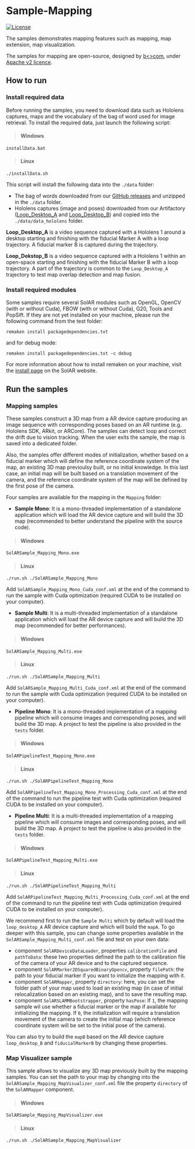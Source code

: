 # Sample-Mapping
[![License](https://img.shields.io/github/license/SolARFramework/SolARModuleTools?style=flat-square&label=License)](https://www.apache.org/licenses/LICENSE-2.0)

The samples demonstrates mapping features such as mapping, map extension, map visualization.

The samples for mapping are open-source, designed by [b<>com](https://b-com.com/en), under [Apache v2 licence](https://www.apache.org/licenses/LICENSE-2.0).

## How to run

### Install required data

Before running the samples, you need to download data such as Hololens captures, maps and the vocabulary of the bag of word used for image retrieval.
To install the required data, just launch the following script:

> #### Windows
>
	installData.bat

> #### Linux
>
	./installData.sh

This script will install the following data into the `./data` folder:
- The bag of words downloaded from our [GitHub releases](https://github.com/SolarFramework/binaries/releases/download/fbow%2F0.0.1%2Fwin/fbow_voc.zip) and unzipped in the `./data` folder.
- Hololens captures (image and poses) downloaded from our Artifactory ([Loop_Desktop_A](https://repository.solarframework.org/generic/captures/hololens/bcomLab/loopDesktopA.zip) and [Loop_Desktop_B](https://repository.solarframework.org/generic/captures/hololens/bcomLab/loopDesktopB.zip)) and copied into the `./data/data_hololens` folder.

<strong>Loop_Desktop_A</strong> is a video sequence captured with a Hololens 1 around a desktop starting and finishing with the fiducial Marker A with a loop trajectory. A fiducial marker B is captured during the trajectory.

<strong>Loop_Dekstop_B</strong> is a video sequence captured with a Hololens 1 within an open-space starting and finishing with the fiducial Marker B with a loop trajectory. A part of the trajectory is common to the `Loop_Desktop_A` trajectory to test map overlap detection and map fusion.


### Install required modules

Some samples require several SolAR modules such as OpenGL, OpenCV (with or without Cuda), FBOW (with or without Cuda), G20, Tools and PopSift. If they are not yet installed on your machine, please run the following command from the test folder:

<pre><code>remaken install packagedependencies.txt</code></pre>

and for debug mode:

<pre><code>remaken install packagedependencies.txt -c debug</code></pre>

For more information about how to install remaken on your machine, visit the [install page](https://solarframework.github.io/install/) on the SolAR website.

## Run the samples

### Mapping samples

These samples construct a 3D map from a AR device capture producing an image sequence with corresponding poses based on an AR runtime (e.g. Hololens SDK, ARkit, or ARCore). The samples can detect loop and correct the drift due to vision tracking. When the user exits the sample, the map is saved into a dedicated folder.

Also, the samples offer different modes of initialization, whether based on a fiducial marker which will define the reference coordinate system of the map, an existing 3D map previoulsy built, or no initial knowledge. In this last case, an initial map will be built based on a translation movement of the camera, and the reference coordinate system of the map will be defined by the first pose of the camera.

Four samples are available for the mapping in the `Mapping` folder:
* <strong>Sample Mono</strong>: It is a mono-threaded implementation of a standalone application which will load the AR device capture and will build the 3D map (recommended to better understand the pipeline with the source code).

> #### Windows
>
	SolARSample_Mapping_Mono.exe

> #### Linux
>
	./run.sh ./SolARSample_Mapping_Mono

Add `SolARSample_Mapping_Mono_Cuda_conf.xml` at the end of the command to run the sample with Cuda optimization (required CUDA to be installed on your computer).

* <strong>Sample Multi</strong>: It is a multi-threaded implementation of a standalone application which will load the AR device capture and will build the 3D map (recommended for better performances).

> #### Windows
>
	SolARSample_Mapping_Multi.exe

> #### Linux
>
	./run.sh ./SolARSample_Mapping_Multi

Add `SolARSample_Mapping_Multi_Cuda_conf.xml` at the end of the command to run the sample with Cuda optimization (required CUDA to be installed on your computer).

* <strong>Pipeline Mono</strong>: It is a mono-threaded implementation of a mapping pipeline which will consume images and corresponding poses, and will build the 3D map. A project to test the pipeline is also provided in the `tests` folder.

> #### Windows
>
	SolARPipelineTest_Mapping_Mono.exe

> #### Linux
>
	./run.sh ./SolARPipelineTest_Mapping_Mono

Add `SolARPipelineTest_Mapping_Mono_Processing_Cuda_conf.xml` at the end of the command to run the pipeline test with Cuda optimization (required CUDA to be installed on your computer).

* <strong>Pipeline Multi</strong>: It is a multi-threaded implementation of a mapping pipeline which will consume images and corresponding poses, and will build the 3D map. A project to test the pipeline is also provided in the `tests` folder.

> #### Windows
>
	SolARPipelineTest_Mapping_Multi.exe

> #### Linux
>
	./run.sh ./SolARPipelineTest_Mapping_Multi

Add `SolARPipelineTest_Mapping_Multi_Processing_Cuda_conf.xml` at the end of the command to run the pipeline test with Cuda optimization (required CUDA to be installed on your computer).

We recommend first to run the `Sample Multi` which by default will load the `loop_desktop_A` AR device capture and which will build the `mapA`. To go deeper with this sample, you can change some properties available in the `SolARSample_Mapping_Multi_conf.xml` file and test on your own data:
* component `SolARDeviceDataLoader`, properties `calibrationFile` and `pathToData`: these two properties defined the path to the calibration file of the camera of your AR device and to the captured sequence.
* component `SolARMarker2DSquaredBinaryOpencv`, property `filePath`: the path to your fiducial marker if you want to initialize the mapping with it.
* component `SolARMapper`, property `directory`: here, you can set the folder path of your map used to load an existing map (in case of initial relocalization based on an existing map), and to save the resulting map.
* component `SolARSLAMMBootstrapper`, property `hasPose`: If `1`, the mapping sample wil use whether a fiducial marker or the map if available for initializing the mapping. If `0`, the initialization will require a translation movement of the camera to create the initial map (which reference coordinate system will be set to the initial pose of the camera).

You can also try to build the `mapB` based on the AR device capture `loop_desktop_B` and `fiducialMarkerB` by changing these properties.

### Map Visualizer sample

This sample allows to visualize any 3D map previously built by the mapping samples. You can set the path to your map by changing into the `SolARSample_Mapping_MapVisualizer_conf.xml` file the property `directory` of the `SolARMapper` component.

> #### Windows
>
	SolARSample_Mapping_MapVisualizer.exe

> #### Linux
>
	./run.sh ./SolARSample_Mapping_MapVisualizer


